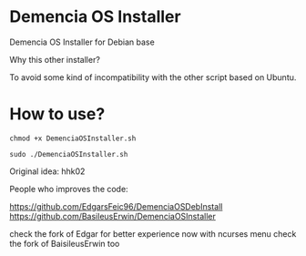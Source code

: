 # Demencia OS Installer


Demencia OS Installer for Debian base

Why this other installer?

To avoid some kind of incompatibility with the other script based on Ubuntu.

# How to use?

``chmod +x DemenciaOSInstaller.sh``



`` sudo ./DemenciaOSInstaller.sh ``

Original idea:
hhk02

People who improves the code:

https://github.com/EdgarsFeic96/DemenciaOSDebInstall
https://github.com/BasileusErwin/DemenciaOSInstaller

check the fork of Edgar  for better experience now with ncurses menu
check the fork of BaisileusErwin too 
